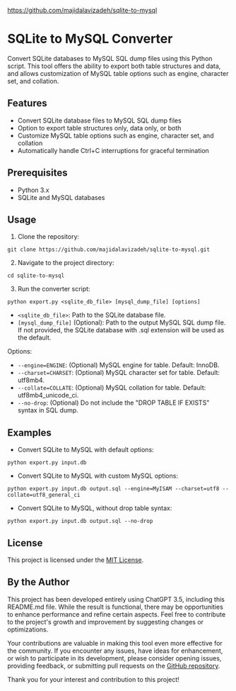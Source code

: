 https://github.com/majidalavizadeh/sqlite-to-mysql

# SQLite to MySQL Converter

Convert SQLite databases to MySQL SQL dump files using this Python script. This tool offers the ability to export both table structures and data, and allows customization of MySQL table options such as engine, character set, and collation.

## Features

- Convert SQLite database files to MySQL SQL dump files
- Option to export table structures only, data only, or both
- Customize MySQL table options such as engine, character set, and collation
- Automatically handle Ctrl+C interruptions for graceful termination

## Prerequisites

- Python 3.x
- SQLite and MySQL databases

## Usage

1. Clone the repository:

```
git clone https://github.com/majidalavizadeh/sqlite-to-mysql.git
```

2. Navigate to the project directory:

```
cd sqlite-to-mysql
```

3. Run the converter script:

```
python export.py <sqlite_db_file> [mysql_dump_file] [options]
```

- `<sqlite_db_file>`: Path to the SQLite database file.
- `[mysql_dump_file]` (Optional): Path to the output MySQL SQL dump file.
  If not provided, the SQLite database with .sql extension will be used as the default.

Options:

- `--engine=ENGINE`: (Optional) MySQL engine for table. Default: InnoDB.
- `--charset=CHARSET`: (Optional) MySQL character set for table. Default: utf8mb4.
- `--collate=COLLATE`: (Optional) MySQL collation for table. Default: utf8mb4_unicode_ci.
- `--no-drop`: (Optional) Do not include the "DROP TABLE IF EXISTS" syntax in SQL dump.

## Examples

- Convert SQLite to MySQL with default options:

```
python export.py input.db
```

- Convert SQLite to MySQL with custom MySQL options:

```
python export.py input.db output.sql --engine=MyISAM --charset=utf8 --collate=utf8_general_ci
```

- Convert SQLite to MySQL, without drop table syntax:

```
python export.py input.db output.sql --no-drop
```

## License

This project is licensed under the [MIT License](LICENSE).

## By the Author

This project has been developed entirely using ChatGPT 3.5, including this README.md file. While the result is functional, there may be opportunities to enhance performance and refine certain aspects. Feel free to contribute to the project's growth and improvement by suggesting changes or optimizations.

Your contributions are valuable in making this tool even more effective for the community. If you encounter any issues, have ideas for enhancement, or wish to participate in its development, please consider opening issues, providing feedback, or submitting pull requests on the [GitHub repository](https://github.com/majidalavizadeh/sqlite-to-mysql).

Thank you for your interest and contribution to this project!
